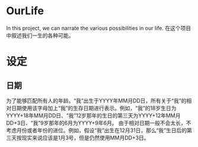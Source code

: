 # OurLife
In this project, we can narrate the various possibilities in our life.
在这个项目中叙述我们一生的各种可能。
# 设定
## 日期
为了能够匹配所有人的年龄。“我”出生于YYYY年MM月DD日，所有关于“我”的相对日期使用该字母加上“我”的生存日期进行表示。例如，“我”的18岁生日为YYYY+18年MM月DD日、“我”12岁那年的生日的第三天为YYYY+12年MM月DD+3日、“我”9岁那年的6月为YYYY+9年6月。
由于相对日期一般不会太长，不考虑月份或者年份的进位。例如，假设“我”出生在12月31日，那么“我”生日后的第三天按现实来说应该是1月3号，但是仍然使用MM月DD+3日。